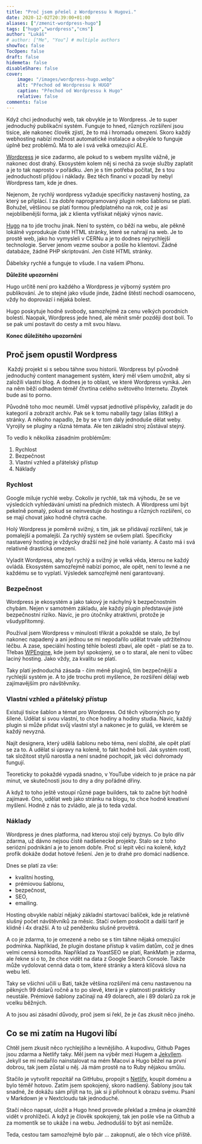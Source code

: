 ```yaml
---
title: "Proč jsem přešel z Wordpressu k Hugovi."
date: 2020-12-02T20:39:00+01:00
aliases: ["/zmenit-wordpress-hugo"]
tags: ["hugo","wordpress","cms"]
author: "Lukáš"
# author: ["Me", "You"] # multiple authors
showToc: false
TocOpen: false
draft: false
hidemeta: false
disableShare: false
cover:
    image: "/images/wordpress-hugo.webp"
    alt: "Přechod od Wordpressu k HUGO"
    caption: "Přechod od Wordpressu k Hugo"
    relative: false
comments: false
---
```


Když chci jednoduchý web, tak obvykle je to Wordpress.  Je to super jednoduchý publikační systém. Funguje to hned, různých rozšíření jsou tisíce, ale nakonec člověk zjistí, že to má i hromadu omezení. Skoro každý webhosting nabízí možnost automatické instalace a obvykle to funguje úplně bez problémů. Má to ale i svá velká omezující ALE.

[Wordpress](https://wordpress.org) je sice zadarmo, ale pokud to s webem myslíte vážně, je nakonec dost drahý. Ekosystém kolem něj si nechá za svoje služby zaplatit a je to tak naprosto v pořádku. Jen je s tím potřeba počítat, že s tou jednoduchostí přijdou i náklady. Bez těch financí v pozadí by nebyl Wordpress tam, kde je dnes.

Nejenom, že rychlý wordpress vyžaduje specificky nastavený hosting, za který se připlácí. I za dobře naprogramovaný plugin nebo šablonu se platí. Bohužel, většinou se platí formou předplatného na rok, což je asi nejoblíbenější forma, jak z klienta vytřískat nějaký výnos navíc.

[Hugo](https://gohugo.io) na to jde trochu jinak. Není to systém, co běží na webu, ale pěkně lokálně vyprodukuje čisté HTML stránky, které se nahrají na web. Je to prostě web, jako ho vymysleli v CERNu a je to dodnes nejrychlejší technologie. Server jenom vezme soubor a pošle ho klientovi. Žádné databáze, žádné PHP skriptování. Jen čisté HTML stránky.

Ďábelsky rychlé a funguje to všude. I na vašem iPhonu.

**Důležité upozornění**

Hugo určitě není pro každého a Wordpress je výborný systém pro publikování. Je to stejné jako všude jinde, žádné štěstí nechodí osamoceno, vždy ho doprovází i nějaká bolest.

Hugo poskytuje hodně svobody, samozřejmě za cenu velkých porodních bolestí. Naopak, Wordpress jede hned, ale měnit směr později dost bolí. To se pak umí postavit do cesty a mít svou hlavu.

**Konec důležitého upozornění**
​
## Proč jsem opustil Wordpress
​
Každý projekt si s sebou táhne svou historii. Wordpress byl původně jednoduchý content management systém, který měl všem umožnit, aby si založili vlastní blog. A dodnes je to oblast, ve které Wordpress vyniká. Jen na něm běží odhadem téměř čtvrtina celého světového Internetu. Zbytek bude asi to porno.

Původně toho moc neuměl. Uměl vypsat jednotlivé příspěvky, zařadit je do kategorií a zobrazit archív. Pak se k tomu nabalily tagy (alias štítky) a stránky. A někoho napadlo, že by se v tom daly jednoduše dělat weby. Vyrojily se pluginy a různá témata. Ale ten základní stroj zůstával stejný.

To vedlo k několika zásadním problémům:
​
1. Rychlost
2. Bezpečnost
3. Vlastní vzhled a přátelský přístup
4. Náklady

### Rychlost
Google miluje rychlé weby. Cokoliv je rychlé, tak má výhodu, že se ve výsledcích vyhledávání umístí na předních místech. A Wordpress umí být pekelně pomalý, pokud se neinvestuje do hostingu a různých rozšíření, co se mají chovat jako hodně chytrá cache.

Holý Wordpress je poměrně svižný, s tím, jak se přidávají rozšíření, tak je pomalejší a pomalejší. Za rychlý systém se ovšem platí. Specificky nastavený hosting je vždycky dražší než jiné holé varianty. A často má i svá relativně drastická omezení.

Vyladit Wordpress, aby byl rychlý a svižný je velká věda, kterou ne každý ovládá. Ekosystém samozřejmě nabízí pomoc, ale opět, není to levné a ne každému se to vyplatí. Výsledek samozřejmě není garantovaný.

### Bezpečnost
Wordpress je ekosystém a jako takový je náchylný k bezpečnostním chybám. Nejen v samotném základu, ale každý plugin představuje jisté bezpečnostní riziko. Navíc, je pro útočníky atraktivní, protože je všudypřítomný.

Používal jsem Wordpress v minulosti třikrát a pokaždé se stalo, že byl nakonec napadený a ani jednou se mi nepodařilo udělat trvale udržitelnou léčbu. A zase, speciální hosting téhle bolesti zbaví, ale opět - platí se za to. Třebas [WPEngine](https://wpengine.com), kde jsem byl spokojený, se o to staral, ale není to vůbec laciný hosting. Jako vždy, za kvalitu se platí.

Taky platí jednoduchá zásada - čím méně pluginů, tím bezpečnější a rychlejší systém je. A to jde trochu proti myšlence, že rozšíření dělají web zajímavějším pro návštěvníky.

### Vlastní vzhled a přátelský přístup
Existují tisíce šablon a témat pro Wordpress. Od těch výborných po ty šílené. Udělat si svou vlastní, to chce hodiny a hodiny studia. Navíc, každý plugin si může přidat svůj vlastní styl a nakonec je to guláš, ve kterém se každý nevyzná.

Najít designera, který udělá šablonu nebo téma, není složité, ale opět platí se za to. A udělat si úpravy na koleně, to fakt hodně bolí. Jak systém rostl, tak složitost stylů narostla a není snadné pochopit, jak věci dohromady fungují.

Teoreticky to pokaždé vypadá snadno, v YouTube videích to je práce na pár minut, ve skutečnosti jsou to dny a dny pořádné dřiny.

A když to toho ještě vstoupí různé page builders, tak to začne být hodně zajímavé. Ono, udělat web jako stránku na blogu, to chce hodně kreativní myšlení. Hodně z nás to zvládlo, ale já to teda vzdal.

### Náklady
Wordpress je dnes platforma, nad kterou stojí celý byznys. Co bylo dřív zdarma, už dávno nejsou čistě nadšenecké projekty. Stalo se z toho seriózní podnikání a je to jenom dobře. Proč si lepit věci na koleně, když profík dokáže dodat hotové řešení. Jen je to drahé pro domácí nadšence.

Dnes se platí za vše:
​
- kvalitní hosting,
- prémiovou šablonu,
- bezpečnost,
- SEO,
- emailing.

Hosting obvykle nabízí nějaký základní startovací balíček, kde je relativně slušný počet návštěvníků za měsíc. Stačí ovšem poskočit a další tarif je klidně i 4x dražší. A to už peněženku slušně provětrá.

A co je zdarma, to je omezené a nebo se s tím táhne nějaká omezující podmínka. Například, že plugin dostane přístup k vašim datům, což je dnes velmi cenná komodita. Například za YoastSEO se platí, RankMath je zdarma, ale řekne si o to, že chce vidět na data z Google Search Console. Takže může vydolovat cenná data o tom, které stránky a která klíčová slova na webu letí.

Taky se všichni učili u Bati, takže většina rozšíření má cenu nastavenou na pěkných 99 dolarů ročně a to po slevě, která je v platnosti prakticky neustále. Prémiové šablony začínají na 49 dolarech, ale i 89 dolarů za rok je vcelku běžných.

A to jsou asi zásadní důvody, proč jsem si řekl, že je čas zkusit něco jiného.

## Co se mi zatím na Hugovi líbí
Chtěl jsem zkusit něco rychlejšího a levnějšího. A kupodivu, Github Pages jsou zdarma a Netlify taky. Měl jsem na výběr mezi Hugem a [Jekyllem](https://jekyllrb.com). Jekyll se mi nedařilo nainstalovat na mém Macovi a Hugo běžel na první dobrou, tak jsem zůstal u něj. Já mám prostě na to Ruby nějakou smůlu.

Stačilo je vytvořit repozitář na GitHubu, propojit s [Netlify](https://www.netlify.com), koupit doménu a bylo téměř hotovo. Zatím jsem spokojený, skoro nadšený. Šablony jsou tak snadné, že dokážu sám přijít na to, jak si ji přiohnout k obrazu svému. Psaní v Markdown je v Nextcloudu tak jednoduché.

Stačí něco napsat, uložit a Hugo hned provede překlad a změna je okamžitě vidět v prohlížeči. A když je člověk spokojený, tak jen pošle vše na Github a za momentík se to ukáže i na webu. Jednodušší to být asi nemůže.

Teda, cestou tam samozřejmě bylo pár ... zakopnutí, ale o těch více příště.